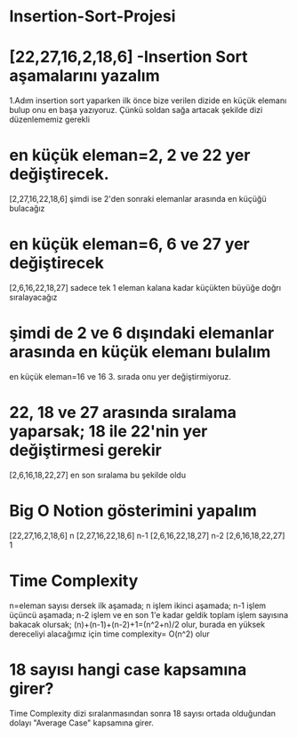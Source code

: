 # Insertion-Sort-Projesi
# [22,27,16,2,18,6] -Insertion Sort aşamalarını yazalım
1.Adım insertion sort yaparken ilk önce bize verilen dizide en küçük elemanı bulup onu en başa yazıyoruz. Çünkü soldan sağa artacak şekilde dizi düzenlememiz gerekli
# en küçük eleman=2, 2 ve 22 yer değiştirecek.
[2,27,16,22,18,6] 
şimdi ise 2'den sonraki elemanlar arasında en küçüğü bulacağız
# en küçük eleman=6, 6 ve 27 yer değiştirecek
[2,6,16,22,18,27]
sadece tek 1 eleman kalana kadar küçükten büyüğe doğrı sıralayacağız
# şimdi de 2 ve 6 dışındaki elemanlar arasında en küçük elemanı bulalım
en küçük eleman=16 ve 16 3. sırada onu yer değiştirmiyoruz.
# 22, 18 ve 27 arasında sıralama yaparsak; 18 ile 22'nin yer değiştirmesi gerekir
[2,6,16,18,22,27] en son sıralama bu şekilde oldu
# Big O Notion gösterimini yapalım
[22,27,16,2,18,6] n
 [2,27,16,22,18,6] n-1
  [2,6,16,22,18,27] n-2
   [2,6,16,18,22,27] 1
# Time Complexity
n=eleman sayısı dersek
ilk aşamada; n işlem
ikinci aşamada; n-1 işlem
üçüncü aşamada; n-2 işlem
ve en son 1'e kadar geldik
toplam işlem sayısına bakacak olursak;
(n)+(n-1)+(n-2)+1=(n^2+n)/2 olur, burada en yüksek dereceliyi alacağımız için time complexity= O(n^2) olur
# 18 sayısı hangi case kapsamına girer?
Time Complexity dizi sıralanmasından sonra 18 sayısı ortada olduğundan dolayı "Average Case" kapsamına girer.



